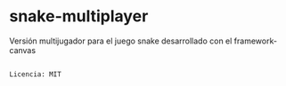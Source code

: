 # snake-multiplayer

Versión multijugador para el juego snake desarrollado con el framework-canvas

``` 

Licencia: MIT
